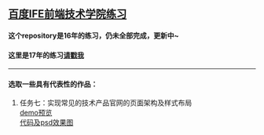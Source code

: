 ## [百度IFE前端技术学院练习](http://ife.baidu.com/2016/task/all)

#### 这个repository是16年的练习，仍未全部完成，更新中~
#### 这里是17年的练习[请戳我](https://github.com/UnscientificMisaka/IFE)
***
#### 选取一些具有代表性的作品：
1. 任务七：实现常见的技术产品官网的页面架构及样式布局  
    [demo预览](http://lastwhisper.cn/IFE2016/Task07/index.html)   
    [代码及psd效果图](https://github.com/UnscientificMisaka/IFE2016/tree/master/Task07)
